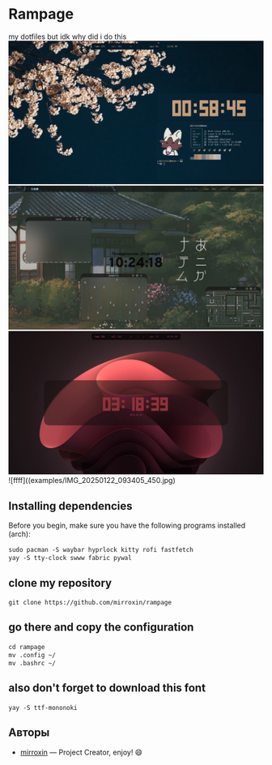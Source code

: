 # Rampage
my dotfiles but idk why did i do this
![ffff](examples/mywork.png)
![ffff](examples/IMG_20250122_093405_450.jpg)
![ffff](examples/IMG_20250105_081314_974.jpg)
![ffff]((examples/IMG_20250122_093405_450.jpg)
## Installing dependencies
Before you begin, make sure you have the following programs installed (arch):
```
sudo pacman -S waybar hyprlock kitty rofi fastfetch
yay -S tty-clock swww fabric pywal
```
## clone my repository
```
git clone https://github.com/mirroxin/rampage 
```
## go there and copy the configuration
```
cd rampage
mv .config ~/
mv .bashrc ~/
```
## also don't forget to download this font
```
yay -S ttf-mononoki 
```
## Авторы
- [mirroxin](https://github.com/mirroxin) — Project Creator,
enjoy! :smile:
